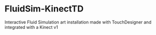 # FluidSim-KinectTD
Interactive Fluid Simulation art installation made with TouchDesigner and integrated with a Kinect v1
